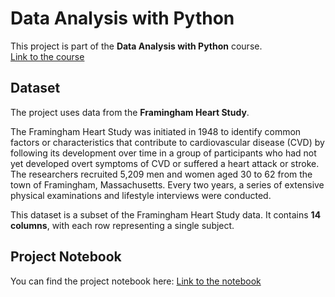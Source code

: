 # Data Analysis with Python

This project is part of the **Data Analysis with Python** course.  
[Link to the course]([link-to-course](https://courses.mooc.fi/org/uh-cs/courses/data-analysis-with-python-2024-2025))

## Dataset

The project uses data from the **Framingham Heart Study**.  

The Framingham Heart Study was initiated in 1948 to identify common factors or characteristics that contribute to cardiovascular disease (CVD) by following its development over time in a group of participants who had not yet developed overt symptoms of CVD or suffered a heart attack or stroke. The researchers recruited 5,209 men and women aged 30 to 62 from the town of Framingham, Massachusetts. Every two years, a series of extensive physical examinations and lifestyle interviews were conducted.  

This dataset is a subset of the Framingham Heart Study data. It contains **14 columns**, with each row representing a single subject.

## Project Notebook

You can find the project notebook here: [Link to the notebook]([link-to-notebook](https://github.com/k1rtsu/Regression-analysis-project-on-medical-data/blob/main/src/project_notebook_regression_analysis.ipynb))
